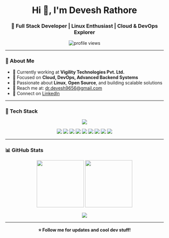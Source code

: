 <h1 align="center">Hi 👋, I'm Devesh Rathore</h1>
<h3 align="center">🚀 Full Stack Developer | Linux Enthusiast | Cloud & DevOps Explorer</h3>

<p align="center">
  <img src="https://komarev.com/ghpvc/?username=DeveshRathore26&label=Profile%20Views&color=36BCF7&style=for-the-badge" alt="profile views" />
</p>

---

### 🌟 About Me

- 💼 Currently working at **Vigility Technologies Pvt. Ltd.**
- 🌱 Focused on **Cloud, DevOps, Advanced Backend Systems**
- 🐧 Passionate about **Linux**, **Open Source**, and building scalable solutions
- 📧 Reach me at: [dr.devesh9656@gmail.com](mailto:dr.devesh9656@gmail.com)
- 🔗 Connect on [LinkedIn](https://linkedin.com/in/devesh-rathore)

---

### 🚀 Tech Stack

<p align="center">
  <img src="https://skillicons.dev/icons?i=react,nextjs,angular,html,css,js,ts,nodejs,python,java,php,c,cpp,go,postgres,mysql,mongodb,sqlite,aws,azure,docker,kubernetes,git,github,django,linux&theme=dark" />
</p>

<p align="center">
  <img src="https://img.shields.io/badge/API-REST%20%26%20GraphQL-blue?style=for-the-badge&logo=fastapi&logoColor=white" />
  <img src="https://img.shields.io/badge/DevOps-CI/CD%20Pipelines-purple?style=for-the-badge" />
  <img src="https://img.shields.io/badge/NoSQL-Flexible%20Schemas-gray?style=for-the-badge" />
  <img src="https://img.shields.io/badge/Linux-Terminal%20Lover-red?style=for-the-badge&logo=linux&logoColor=white" />
  <img src="https://img.shields.io/badge/Notion-Workspace-black?style=for-the-badge&logo=notion&logoColor=white" />
  <img src="https://img.shields.io/badge/XAMPP-Localhost%20Dev-orange?style=for-the-badge&logo=apache&logoColor=white" />
  <img src="https://img.shields.io/badge/WAMP-Windows%20Stack-blueviolet?style=for-the-badge&logo=windows&logoColor=white" />
  <img src="https://img.shields.io/badge/Networking-Configured%20and%20Secured-green?style=for-the-badge&logo=wifi&logoColor=white" />
  <img src="https://img.shields.io/badge/Server%20Handling-Linux%20%7C%20Cloud%20%7C%20SSH-black?style=for-the-badge&logo=ubuntu&logoColor=white" />
</p>

---

### 📊 GitHub Stats

<p align="center">
  <img src="https://github-readme-stats.vercel.app/api?username=DeveshRathore26&show_icons=true&theme=radical" height="150" />
  <img src="https://github-readme-streak-stats.herokuapp.com/?user=DeveshRathore26&theme=radical" height="150" />
</p>

<p align="center">
  <img src="https://github-readme-activity-graph.vercel.app/graph?username=DeveshRathore26&theme=react-dark&hide_border=true" />
</p>

---

<p align="center"><b>⭐ Follow me for updates and cool dev stuff!</b></p>
